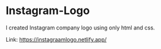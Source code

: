 # Instagram-Logo
I created Instagram company logo using only html and css.

Link: https://instagraamlogo.netlify.app/
